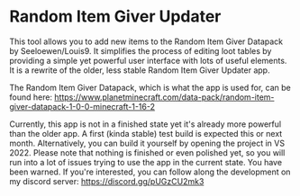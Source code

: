 # Random Item Giver Updater

This tool allows you to add new items to the Random Item Giver Datapack by Seeloewen/Louis9. It simplifies the process of editing loot tables by providing a simple yet powerful user interface with lots of useful elements.
It is a rewrite of the older, less stable Random Item Giver Updater app.

The Random Item Giver Datapack, which is what the app is used for, can be found here: https://www.planetminecraft.com/data-pack/random-item-giver-datapack-1-0-0-minecraft-1-16-2

Currently, this app is not in a finished state yet it's already more powerful than the older app. A first (kinda stable) test build is expected this or next month. Alternatively, you can build it yourself by opening the project in VS 2022.
Please note that nothing is finished or even polished yet, so you will run into a lot of issues trying to use the app in the current state. You have been warned.
If you're interested, you can follow along the development on my discord server: https://discord.gg/pUGzCU2mk3

